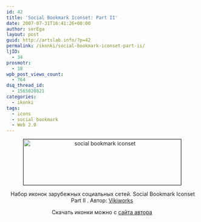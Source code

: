 ```yaml
---
id: 42
title: 'Social Bookmark Iconset: Part II'
date: 2007-07-31T16:41:26+00:00
author: serEga
layout: post
guid: http://artslab.info/?p=42
permalink: /ikonki/social-bookmark-iconset-part-ii/
ljID:
  - 34
prosmotr:
  - 18
wpb_post_views_count:
  - 764
dsq_thread_id:
  - 1565020821
categories:
  - ikonki
tags:
  - icons
  - social bookmark
  - Web 2.0
---
```

<p STYLE="text-align: center">
  <img STYLE="width: 415px; height: 120px" HEIGHT="120" WIDTH="415" BORDER="1" TITLE="social bookmark iconset" ALT="social bookmark iconset" SRC="{{site.img_cdn}}/socialpart2pu3.jpg" />
</p>

<p ALIGN="center">
   Набор иконок зарубежных социальных сетей. Social Bookmark Iconset Part II . Автор: <a TITLE="Authors homepage" TARGET="_blank" HREF="http://www.vikiworks.com">Vikiworks</a>
</p>

<p ALIGN="center">
  Скачать иконки можно с <a TITLE="download from authors homepage" TARGET="_blank" HREF="http://www.vikiworks.com/2007/07/28/social-bookmark-iconset-part-2/">сайта автора</a>
</p>